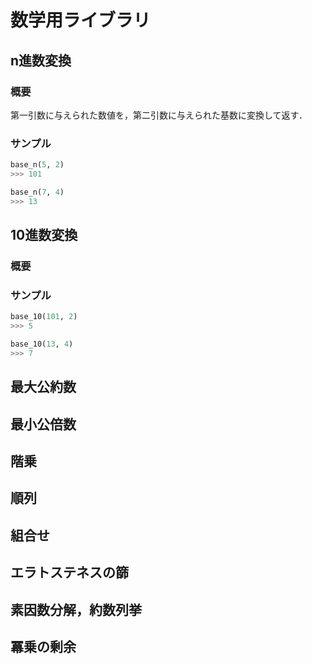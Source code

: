 # 数学用ライブラリ

## n進数変換

### 概要

第一引数に与えられた数値を，第二引数に与えられた基数に変換して返す．

### サンプル

```python
base_n(5, 2)
>>> 101

base_n(7, 4)
>>> 13
```

## 10進数変換

### 概要

### サンプル

```python
base_10(101, 2)
>>> 5

base_10(13, 4)
>>> 7
```

## 最大公約数

## 最小公倍数

## 階乗

## 順列

## 組合せ

## エラトステネスの篩

## 素因数分解，約数列挙

## 冪乗の剰余
